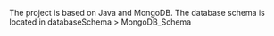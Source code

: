 The project is based on Java and MongoDB.
The database schema is located in databaseSchema > MongoDB_Schema
